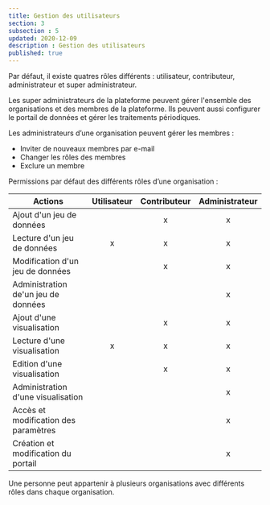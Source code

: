 ```yaml
---
title: Gestion des utilisateurs
section: 3
subsection : 5
updated: 2020-12-09
description : Gestion des utilisateurs
published: true
---
```


Par défaut, il existe quatres rôles différents : utilisateur, contributeur, administrateur et super administrateur.

Les super administrateurs de la plateforme peuvent gérer l'ensemble des organisations et des membres de la plateforme. Ils peuvent aussi configurer le portail de données et gérer les traitements périodiques.

Les administrateurs d’une organisation peuvent gérer les membres :

* Inviter de nouveaux membres par e-mail
* Changer les rôles des membres
* Exclure un membre

Permissions par défaut des différents rôles d’une organisation :

| Actions                              | Utilisateur | Contributeur | Administrateur |
|--------------------------------------|:-----------:|:------------:|:--------------:|
| Ajout d'un jeu de données            |             |       x      |        x       |
| Lecture d'un jeu de données          |      x      |       x      |        x       |
| Modification d'un jeu de données     |             |       x      |        x       |
| Administration de'un jeu de données  |             |              |        x       |
| Ajout d'une visualisation            |             |       x      |        x       |
| Lecture d'une visualisation          |      x      |       x      |        x       |
| Edition d'une visualisation          |             |       x      |        x       |
| Administration d'une visualisation   |             |              |        x       |
| Accès et modification des paramètres |             |              |        x       |
| Création et modification du portail  |             |              |        x       |

Une personne peut appartenir à plusieurs organisations avec différents rôles dans chaque organisation.
